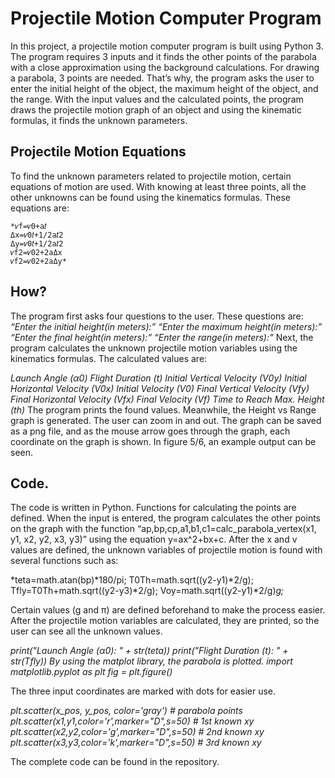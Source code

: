 # Projectile Motion Computer Program
In this project, a projectile motion computer program is built using Python 3. The program requires 3 inputs and it finds the other points of the parabola with a close approximation using the background calculations. For drawing a parabola, 3 points are needed. That’s why, the program asks the user to enter the initial height of the object, the maximum height of the object, and the range. With the input values and the calculated points, the program draws the projectile motion graph of an object and using the kinematic formulas, it finds the unknown parameters.

## Projectile Motion Equations
To find the unknown parameters related to projectile motion, certain equations of motion are used. With knowing at least three points, all the other unknowns can be found using the kinematics formulas. 
These equations are:

    *𝑣f=𝑣0+a𝑡
    Δx=𝑣0𝑡+1/2a𝑡2
    Δy=𝑣0𝑡+1/2a𝑡2
    𝑣f2=𝑣02+2aΔx
    𝑣f2=𝑣02+2aΔy*

   



## How?
The program first asks four questions to the user. These questions are:
*“Enter the initial height(in meters):”*
*“Enter the maximum height(in meters):”*
*“Enter the final height(in meters):”*
*“Enter the range(in meters):”*
Next, the program calculates the unknown projectile motion variables using the kinematics formulas. The calculated values are:
  
*Launch Angle (α0)
Flight Duration (t)
Initial Vertical Velocity (V0y)
Initial Horizontal Velocity (V0x)
Initial Velocity (V0)
Final Vertical Velocity (Vfy)
Final Horizontal Velocity (Vfx)
Final Velocity (Vf)
Time to Reach Max. Height (th)*
The program prints the found values. Meanwhile, the Height vs Range graph is generated. The user can zoom in and out. The graph can be saved as a png file, and as the mouse arrow goes through the graph, each coordinate on the graph is shown. In figure 5/6, an example output can be seen.


## Code.
The code is written in Python.  Functions for calculating the points are defined. When the input is entered, the program calculates the other points on the graph with the function “ap,bp,cp,a1,b1,c1=calc_parabola_vertex(x1, y1, x2, y2, x3, y3)” using the equation y=ax^2+bx+c. After the x and v values are defined, the unknown variables of projectile motion is found with several functions such as: 

*teta=math.atan(bp)*180/pi;
T0Th=math.sqrt((y2-y1)*2/g);
Tfly=T0Th+math.sqrt((y2-y3)*2/g);
Voy=math.sqrt((y2-y1)*2/g)*g;*

Certain values (g and π) are defined beforehand to make the process easier. After the projectile motion variables are calculated, they are printed, so the user can see all the unknown values.

*print("Launch Angle (α0): " + str(teta))
print("Flight Duration (t): " + str(Tfly))
By using the matplot library, the parabola is plotted.
import matplotlib.pyplot as plt
fig = plt.figure()*

The three input coordinates are marked with dots for easier use. 

*plt.scatter(x_pos, y_pos, color='gray') # parabola points
plt.scatter(x1,y1,color='r',marker="D",s=50) # 1st known xy
plt.scatter(x2,y2,color='g',marker="D",s=50) # 2nd known xy
plt.scatter(x3,y3,color='k',marker="D",s=50) # 3rd known xy*


The complete code can be found in the repository.





